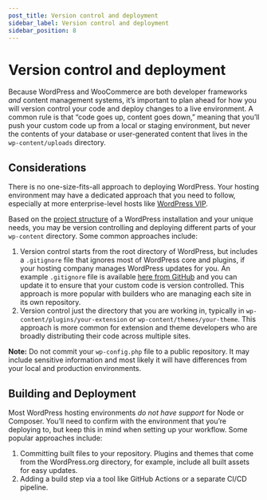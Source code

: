 ```yaml
---
post_title: Version control and deployment
sidebar_label: Version control and deployment
sidebar_position: 8
---
```


# Version control and deployment

Because WordPress and WooCommerce are both developer frameworks *and* content management systems, it’s important to plan ahead for how you will version control your code and deploy changes to a live environment. A common rule is that “code goes up, content goes down,” meaning that you’ll push your custom code up from a local or staging environment, but never the contents of your database or user-generated content that lives in the `wp-content/uploads` directory.

## Considerations

There is no one-size-fits-all approach to deploying WordPress. Your hosting environment may have a dedicated approach that you need to follow, especially at more enterprise-level hosts like [WordPress VIP](https://docs.wpvip.com/development-workflow/). 

Based on the [project structure](/docs/getting-started/project-structure) of a WordPress installation and your unique needs, you may be version controlling and deploying different parts of your `wp-content` directory. Some common approaches include:

1. Version control starts from the root directory of WordPress, but includes a `.gitignore` file that ignores most of WordPress core and plugins, if your hosting company manages WordPress updates for you. An example `.gitignore` file is available [here from GitHub](https://github.com/github/gitignore/blob/main/WordPress.gitignore) and you can update it to ensure that your custom code is version controlled. This approach is more popular with builders who are managing each site in its own repository.   
2. Version control just the directory that you are working in, typically in `wp-content/plugins/your-extension` or `wp-content/themes/your-theme`. This approach is more common for extension and theme developers who are broadly distributing their code across multiple sites.

**Note:** Do not commit your `wp-config.php` file to a public repository. It may include sensitive information and most likely it will have differences from your local and production environments. 

## Building and Deployment

Most WordPress hosting environments *do not have support* for Node or Composer. You’ll need to confirm with the environment that you’re deploying to, but keep this in mind when setting up your workflow. Some popular approaches include:

1. Committing built files to your repository. Plugins and themes that come from the WordPress.org directory, for example, include all built assets for easy updates.  
2. Adding a build step via a tool like GitHub Actions or a separate CI/CD pipeline.
